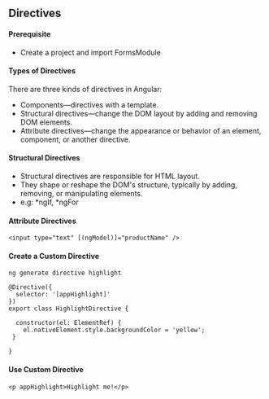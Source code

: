 ## Directives

#### Prerequisite
* Create a project and import FormsModule 

#### Types of Directives
There are three kinds of directives in Angular:

 * Components—directives with a template.
 * Structural directives—change the DOM layout by adding and removing DOM elements.
 * Attribute directives—change the appearance or behavior of an element, component, or another directive.

#### Structural Directives
* Structural directives are responsible for HTML layout. 
* They shape or reshape the DOM's structure, typically by adding, removing, or manipulating elements.
* e.g: *ngIf, *ngFor

#### Attribute Directives
```
<input type="text" [(ngModel)]="productName" />
```

#### Create a Custom Directive
```
ng generate directive highlight
```
```
@Directive({
  selector: '[appHighlight]'
})
export class HighlightDirective {

  constructor(el: ElementRef) {
    el.nativeElement.style.backgroundColor = 'yellow';
 }

}
```

#### Use Custom Directive
```
<p appHighlight>Highlight me!</p>
```
